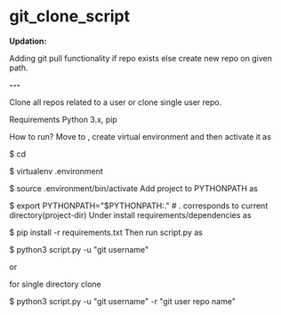 # git_clone_script

**Updation:**

Adding git pull functionality if repo exists else create new repo on given path.

**---**

Clone all repos related to a user or clone single user repo.

Requirements
Python 3.x, pip

How to run?
Move to <project-dir>, create virtual environment and then activate it as

$ cd <project-dir>

$ virtualenv .environment

$ source .environment/bin/activate
Add project to PYTHONPATH as

$ export PYTHONPATH="$PYTHONPATH:." # . corresponds to current directory(project-dir)
Under <project-dir> install requirements/dependencies as

$ pip install -r requirements.txt
Then run script.py as

$ python3 script.py -u "git username"

or 

for single directory clone

$ python3 script.py -u "git username" -r "git user repo name"
